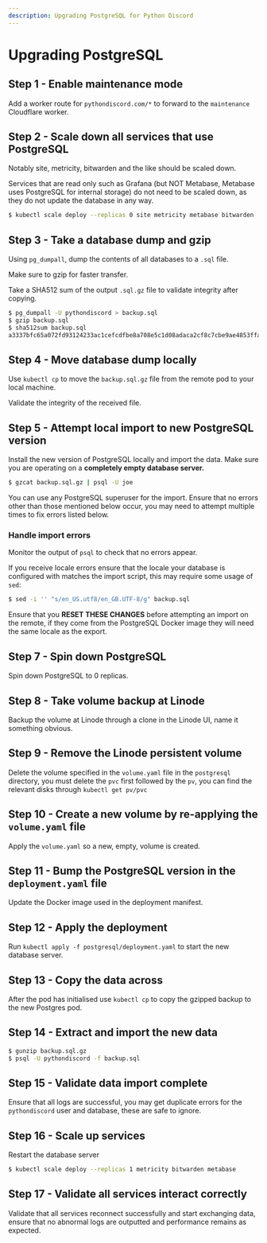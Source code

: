 ```yaml
---
description: Upgrading PostgreSQL for Python Discord
---
```

# Upgrading PostgreSQL

## Step 1 - Enable maintenance mode

Add a worker route for `pythondiscord.com/*` to forward to the `maintenance`
Cloudflare worker.

## Step 2 - Scale down all services that use PostgreSQL

Notably site, metricity, bitwarden and the like should be scaled down.

Services that are read only such as Grafana (but NOT Metabase, Metabase uses
PostgreSQL for internal storage) do not need to be scaled down, as they do not
update the database in any way.

```sh
$ kubectl scale deploy --replicas 0 site metricity metabase bitwarden ...
```

## Step 3 - Take a database dump and gzip

Using `pg_dumpall`, dump the contents of all databases to a `.sql` file.

Make sure to gzip for faster transfer.

Take a SHA512 sum of the output `.sql.gz` file to validate integrity after
copying.

```sh
$ pg_dumpall -U pythondiscord > backup.sql
$ gzip backup.sql
$ sha512sum backup.sql
a3337bfc65a072fd93124233ac1cefcdfbe8a708e5c1d08adaca2cf8c7cbe9ae4853ffab8c5cfbe943182355eaa701012111a420b29cc4f74d1e87f9df3af459  backup.sql
```

## Step 4 - Move database dump locally

Use `kubectl cp` to move the `backup.sql.gz` file from the remote pod to your
local machine.

Validate the integrity of the received file.

## Step 5 - Attempt local import to new PostgreSQL version

Install the new version of PostgreSQL locally and import the data. Make sure you
are operating on a **completely empty database server.**

```sh
$ gzcat backup.sql.gz | psql -U joe
```

You can use any PostgreSQL superuser for the import. Ensure that no errors other
than those mentioned below occur, you may need to attempt multiple times to fix
errors listed below.

### Handle import errors

Monitor the output of `psql` to check that no errors appear.

If you receive locale errors ensure that the locale your database is configured
with matches the import script, this may require some usage of `sed`:

```sh
$ sed -i '' "s/en_US.utf8/en_GB.UTF-8/g" backup.sql
```

Ensure that you **RESET THESE CHANGES** before attempting an import on the
remote, if they come from the PostgreSQL Docker image they will need the same
locale as the export.

## Step 7 - Spin down PostgreSQL

Spin down PostgreSQL to 0 replicas.

## Step 8 - Take volume backup at Linode

Backup the volume at Linode through a clone in the Linode UI, name it something
obvious.

## Step 9 - Remove the Linode persistent volume

Delete the volume specified in the `volume.yaml` file in the `postgresql`
directory, you must delete the `pvc` first followed by the `pv`, you can find
the relevant disks through `kubectl get pv/pvc`

## Step 10 - Create a new volume by re-applying the `volume.yaml` file

Apply the `volume.yaml` so a new, empty, volume is created.

## Step 11 - Bump the PostgreSQL version in the `deployment.yaml` file

Update the Docker image used in the deployment manifest.

## Step 12 - Apply the deployment

Run `kubectl apply -f postgresql/deployment.yaml` to start the new database
server.

## Step 13 - Copy the data across

After the pod has initialised use `kubectl cp` to copy the gzipped backup to the
new Postgres pod.

## Step 14 - Extract and import the new data

```sh
$ gunzip backup.sql.gz
$ psql -U pythondiscord -f backup.sql
```

## Step 15 - Validate data import complete

Ensure that all logs are successful, you may get duplicate errors for the
`pythondiscord` user and database, these are safe to ignore.

## Step 16 - Scale up services

Restart the database server

```sh
$ kubectl scale deploy --replicas 1 metricity bitwarden metabase
```

## Step 17 - Validate all services interact correctly

Validate that all services reconnect successfully and start exchanging data,
ensure that no abnormal logs are outputted and performance remains as expected.
